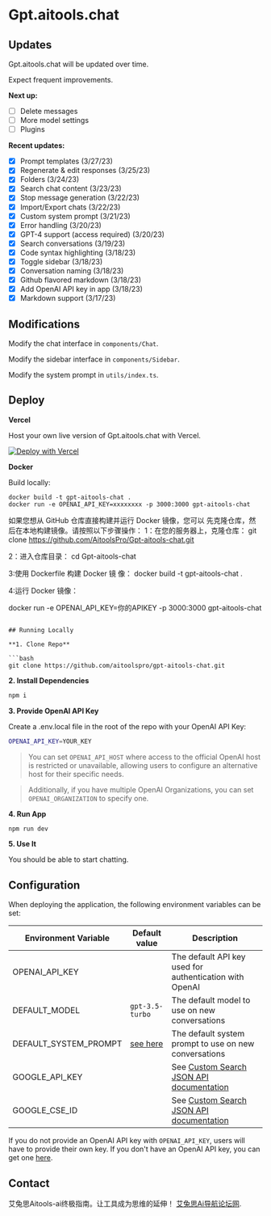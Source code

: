 # Gpt.aitools.chat



## Updates

Gpt.aitools.chat will be updated over time.

Expect frequent improvements.

**Next up:**

- [ ] Delete messages
- [ ] More model settings
- [ ] Plugins

**Recent updates:**

- [x] Prompt templates (3/27/23)
- [x] Regenerate & edit responses (3/25/23)
- [x] Folders (3/24/23)
- [x] Search chat content (3/23/23)
- [x] Stop message generation (3/22/23)
- [x] Import/Export chats (3/22/23)
- [x] Custom system prompt (3/21/23)
- [x] Error handling (3/20/23)
- [x] GPT-4 support (access required) (3/20/23)
- [x] Search conversations (3/19/23)
- [x] Code syntax highlighting (3/18/23)
- [x] Toggle sidebar (3/18/23)
- [x] Conversation naming (3/18/23)
- [x] Github flavored markdown (3/18/23)
- [x] Add OpenAI API key in app (3/18/23)
- [x] Markdown support (3/17/23)

## Modifications

Modify the chat interface in `components/Chat`.

Modify the sidebar interface in `components/Sidebar`.

Modify the system prompt in `utils/index.ts`.

## Deploy

**Vercel**

Host your own live version of Gpt.aitools.chat with Vercel.

[![Deploy with Vercel](https://vercel.com/button)](https://vercel.com/new/clone?repository-url=https%3A%2F%2Fgithub.com%2FAitoolsPro%2FGpt-aitools-chat)


**Docker**

Build locally:

```shell
docker build -t gpt-aitools-chat .
docker run -e OPENAI_API_KEY=xxxxxxxx -p 3000:3000 gpt-aitools-chat
```

如果您想从 GitHub 仓库直接构建并运行 Docker 镜像，您可以 先克隆仓库，然后在本地构建镜像。请按照以下步骤操作：
1：在您的服务器上，克隆仓库：
git clone https://github.com/AitoolsPro/Gpt-aitools-chat.git

2：进入仓库目录：
cd Gpt-aitools-chat

3:使用 Dockerfile 构建 Docker 镜 像：
docker build -t gpt-aitools-chat .

4:运行 Docker 镜像：

docker run -e OPENAI_API_KEY=你的APIKEY -p 3000:3000 gpt-aitools-chat

```

## Running Locally

**1. Clone Repo**

```bash
git clone https://github.com/aitoolspro/gpt-aitools-chat.git
```

**2. Install Dependencies**

```bash
npm i
```

**3. Provide OpenAI API Key**

Create a .env.local file in the root of the repo with your OpenAI API Key:

```bash
OPENAI_API_KEY=YOUR_KEY
```

> You can set `OPENAI_API_HOST` where access to the official OpenAI host is restricted or unavailable, allowing users to configure an alternative host for their specific needs.

> Additionally, if you have multiple OpenAI Organizations, you can set `OPENAI_ORGANIZATION` to specify one.

**4. Run App**

```bash
npm run dev
```

**5. Use It**

You should be able to start chatting.

## Configuration

When deploying the application, the following environment variables can be set:

| Environment Variable  | Default value                  | Description                                             |
| --------------------- | ------------------------------ | ------------------------------------------------------- |
| OPENAI_API_KEY        |                                | The default API key used for authentication with OpenAI |
| DEFAULT_MODEL         | `gpt-3.5-turbo`                | The default model to use on new conversations           |
| DEFAULT_SYSTEM_PROMPT | [see here](utils/app/const.ts) | The default system prompt to use on new conversations   |
| GOOGLE_API_KEY        |                                | See [Custom Search JSON API documentation][GCSE]        |
| GOOGLE_CSE_ID         |                                | See [Custom Search JSON API documentation][GCSE]        |

If you do not provide an OpenAI API key with `OPENAI_API_KEY`, users will have to provide their own key.
If you don't have an OpenAI API key, you can get one [here](https://platform.openai.com/account/api-keys).

## Contact

艾兔思Aitools-ai终极指南。让工具成为思维的延伸！ [艾兔思Ai导航论坛网](https://www.aitools.chat/).

[GCSE]: https://developers.google.com/custom-search/v1/overview
